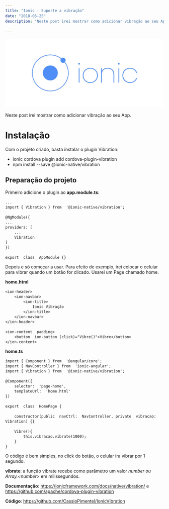 ```yaml
---
title: "Ionic - Suporte a vibração"
date: "2018-05-25"
description: "Neste post irei mostrar como adicionar vibração ao seu App."

---
```


![enter image description here](https://raw.githubusercontent.com/CassioPimentel/cassiopimentel.github.io/master/images/pluginPreviewVSCodeIonic/ionic.jpeg)

Neste post irei mostrar como adicionar vibração ao seu App.

# Instalação

Com o projeto criado, basta instalar o plugin Vibration:

 - ionic cordova plugin add cordova-plugin-vibration
 - npm install --save @ionic-native/vibration


## Preparação do projeto

Primeiro adicione o plugin ao **app.module.ts**:

    ...
    import { Vibration } from  '@ionic-native/vibration';
    
    @NgModule({
	...
    providers: [
    	...
    	Vibration
    ]
    })
    
    export  class  AppModule {}

Depois e só começar a usar. Para efeito de exemplo, irei colocar o celular para vibrar quando um botão for clicado. Usarei um Page chamado home.

**home.html**

    <ion-header>
    	<ion-navbar>
    		<ion-title>
    			Ionic Vibração
    		</ion-title>
    	</ion-navbar>
    </ion-header>
    
    <ion-content  padding>
    	<button  ion-button (click)="Vibre()">Vibre</button>
    </ion-content>

**home.ts**

    import { Component } from  '@angular/core';
    import { NavController } from  'ionic-angular';
    import { Vibration } from  '@ionic-native/vibration';
    
    @Component({
    	selector:  'page-home',
    	templateUrl:  'home.html'
    })
    
    export  class  HomePage {
    
    	constructor(public  navCtrl:  NavController, private  vibracao:  Vibration) {}
    
    	Vibre(){
    		this.vibracao.vibrate(1000);
    	}
    }

O código é bem simples, no click do botão, o celular ira vibrar por 1 segundo.

**vibrate**: a função vibrate recebe como parâmetro um valor *number ou Array.<number*> em milissegundos.

**Documentação**: https://ionicframework.com/docs/native/vibration/ e
https://github.com/apache/cordova-plugin-vibration

**Código**:  https://github.com/CassioPimentel/IonicVibration
